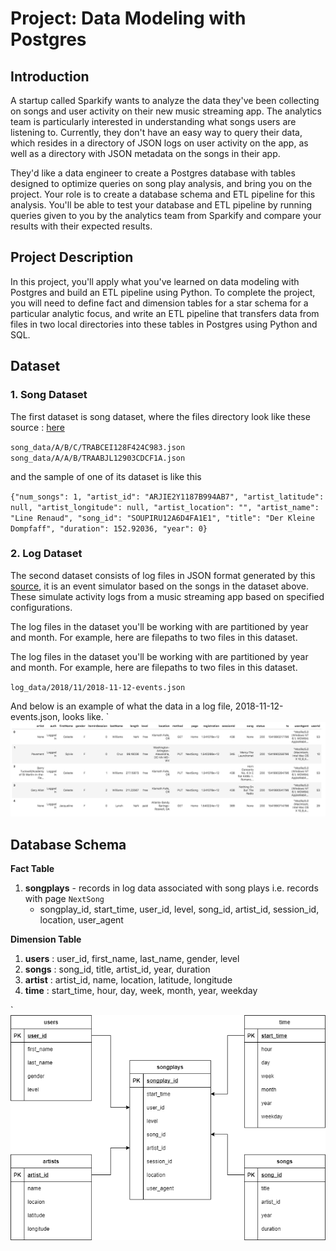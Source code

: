# Project: Data Modeling with Postgres 

## Introduction 

A startup called Sparkify wants to analyze the data they've been collecting on songs and user activity on their new music streaming app. The analytics team is particularly interested in understanding what songs users are listening to. Currently, they don't have an easy way to query their data, which resides in a directory of JSON logs on user activity on the app, as well as a directory with JSON metadata on the songs in their app.

They'd like a data engineer to create a Postgres database with tables designed to optimize queries on song play analysis, and bring you on the project. Your role is to create a database schema and ETL pipeline for this analysis. You'll be able to test your database and ETL pipeline by running queries given to you by the analytics team from Sparkify and compare your results with their expected results.

## Project Description

In this project, you'll apply what you've learned on data modeling with Postgres and build an ETL pipeline using Python. To complete the project, you will need to define fact and dimension tables for a star schema for a particular analytic focus, and write an ETL pipeline that transfers data from files in two local directories into these tables in Postgres using Python and SQL.

## Dataset
### 1. Song Dataset 

The first dataset is song dataset, where the files directory look like these
source : [here](https://labrosa.ee.columbia.edu/millionsong/)

 `song_data/A/B/C/TRABCEI128F424C983.json`
<br>
 `song_data/A/A/B/TRAABJL12903CDCF1A.json`
 
 and the sample of one of its dataset is like this 
 
`{"num_songs": 1, "artist_id": "ARJIE2Y1187B994AB7", "artist_latitude": null, "artist_longitude": null, "artist_location": "", "artist_name": "Line Renaud", "song_id": "SOUPIRU12A6D4FA1E1", "title": "Der Kleine Dompfaff", "duration": 152.92036, "year": 0}`

### 2. Log Dataset 
The second dataset consists of log files in JSON format generated by this [source](https://github.com/Interana/eventsim), it is an
event simulator based on the songs in the dataset above. These simulate activity logs from a music streaming app based on specified configurations.

The log files in the dataset you'll be working with are partitioned by year and month. For example, here are filepaths to two files in this dataset.

 The log files in the dataset you'll be working with are partitioned by year and month. For example, here are filepaths to two files in this dataset.
 
 `log_data/2018/11/2018-11-12-events.json`
 
 And below is an example of what the data in a log file, 2018-11-12-events.json, looks like.
`![data preview](https://github.com/irfandahusni/Data-Engineering-Nanodegree-Program/blob/main/1.%20Songplay%20Analysis/picture/log-data.png?raw=true)

## Database Schema
<strong>Fact Table</strong>
1. <strong>songplays</strong> - records in log data associated with song plays i.e. records with page `NextSong`
      * songplay_id, start_time, user_id, level, song_id, artist_id, session_id, location, user_agent

<strong>Dimension Table</strong>
  1. <strong>users</strong> : user_id, first_name, last_name, gender, level
  2. <strong>songs</strong> : song_id, title, artist_id, year, duration
  3. <strong>artist</strong> : artist_id, name, location, latitude, longitude
  4. <strong>time</strong> : start_time, hour, day, week, month, year, weekday

`![database schema](https://github.com/irfandahusni/Data-Engineering-Nanodegree-Program/blob/main/1.%20Songplay%20Analysis/picture/songstartupERD.png?raw=true)

